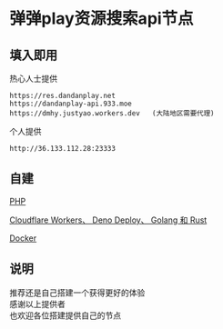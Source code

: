 # 弹弹play资源搜索api节点

## 填入即用
热心人士提供
```
https://res.dandanplay.net
https://dandanplay-api.933.moe
https://dmhy.justyao.workers.dev   (大陆地区需要代理)
```

个人提供
```
http://36.133.112.28:23333
```
## 自建
[PHP](https://gitee.com/lianxun/dandan)

[Cloudflare Workers、 Deno Deploy、 Golang 和 Rust](https://github.com/LussacZheng/dandanplay-resource-service)

[Docker](https://github.com/IllyaTheHath/dandan-api)
## 说明
<a>推荐还是自己搭建一个获得更好的体验</a>
<br>感谢以上提供者</br>
也欢迎各位搭建提供自己的节点

